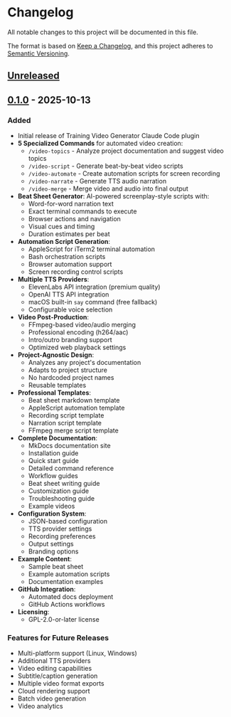 # Changelog

All notable changes to this project will be documented in this file.

The format is based on [Keep a Changelog](https://keepachangelog.com/en/1.0.0/),
and this project adheres to [Semantic Versioning](https://semver.org/spec/v2.0.0.html).

## [Unreleased]

## [0.1.0] - 2025-10-13

### Added
- Initial release of Training Video Generator Claude Code plugin
- **5 Specialized Commands** for automated video creation:
  - `/video-topics` - Analyze project documentation and suggest video topics
  - `/video-script` - Generate beat-by-beat video scripts
  - `/video-automate` - Create automation scripts for screen recording
  - `/video-narrate` - Generate TTS audio narration
  - `/video-merge` - Merge video and audio into final output
- **Beat Sheet Generator**: AI-powered screenplay-style scripts with:
  - Word-for-word narration text
  - Exact terminal commands to execute
  - Browser actions and navigation
  - Visual cues and timing
  - Duration estimates per beat
- **Automation Script Generation**:
  - AppleScript for iTerm2 terminal automation
  - Bash orchestration scripts
  - Browser automation support
  - Screen recording control scripts
- **Multiple TTS Providers**:
  - ElevenLabs API integration (premium quality)
  - OpenAI TTS API integration
  - macOS built-in `say` command (free fallback)
  - Configurable voice selection
- **Video Post-Production**:
  - FFmpeg-based video/audio merging
  - Professional encoding (h264/aac)
  - Intro/outro branding support
  - Optimized web playback settings
- **Project-Agnostic Design**:
  - Analyzes any project's documentation
  - Adapts to project structure
  - No hardcoded project names
  - Reusable templates
- **Professional Templates**:
  - Beat sheet markdown template
  - AppleScript automation template
  - Recording script template
  - Narration script template
  - FFmpeg merge script template
- **Complete Documentation**:
  - MkDocs documentation site
  - Installation guide
  - Quick start guide
  - Detailed command reference
  - Workflow guides
  - Beat sheet writing guide
  - Customization guide
  - Troubleshooting guide
  - Example videos
- **Configuration System**:
  - JSON-based configuration
  - TTS provider settings
  - Recording preferences
  - Output settings
  - Branding options
- **Example Content**:
  - Sample beat sheet
  - Example automation scripts
  - Documentation examples
- **GitHub Integration**:
  - Automated docs deployment
  - GitHub Actions workflows
- **Licensing**:
  - GPL-2.0-or-later license

### Features for Future Releases
- Multi-platform support (Linux, Windows)
- Additional TTS providers
- Video editing capabilities
- Subtitle/caption generation
- Multiple video format exports
- Cloud rendering support
- Batch video generation
- Video analytics

[Unreleased]: https://github.com/thejimbirch/training-video-generator/compare/v0.1.0...HEAD
[0.1.0]: https://github.com/thejimbirch/training-video-generator/releases/tag/v0.1.0
